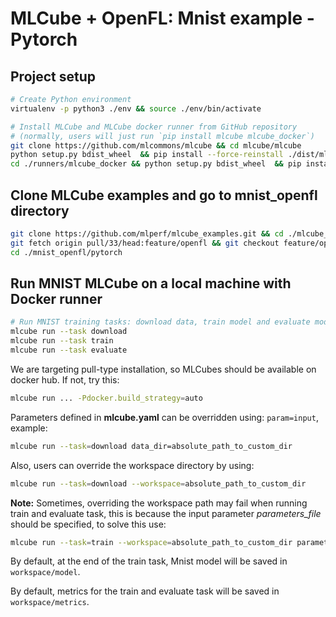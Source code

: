 # MLCube + OpenFL: Mnist example - Pytorch

## Project setup

```bash
# Create Python environment 
virtualenv -p python3 ./env && source ./env/bin/activate

# Install MLCube and MLCube docker runner from GitHub repository
# (normally, users will just run `pip install mlcube mlcube_docker`)
git clone https://github.com/mlcommons/mlcube && cd mlcube/mlcube
python setup.py bdist_wheel  && pip install --force-reinstall ./dist/mlcube-* && cd ..
cd ./runners/mlcube_docker && python setup.py bdist_wheel  && pip install --force-reinstall --no-deps ./dist/mlcube_docker-* && cd ../../..
```

## Clone MLCube examples and go to mnist_openfl directory

```bash
git clone https://github.com/mlperf/mlcube_examples.git && cd ./mlcube_examples
git fetch origin pull/33/head:feature/openfl && git checkout feature/openfl
cd ./mnist_openfl/pytorch
```

## Run MNIST MLCube on a local machine with Docker runner

```bash
# Run MNIST training tasks: download data, train model and evaluate model
mlcube run --task download
mlcube run --task train
mlcube run --task evaluate
```

We are targeting pull-type installation, so MLCubes should be available on docker hub. If not, try this:

```bash
mlcube run ... -Pdocker.build_strategy=auto
```

Parameters defined in **mlcube.yaml** can be overridden using: `param=input`, example:

```bash
mlcube run --task=download data_dir=absolute_path_to_custom_dir
```

Also, users can override the workspace directory by using:

```bash
mlcube run --task=download --workspace=absolute_path_to_custom_dir
```

**Note:** Sometimes, overriding the workspace path may fail when running train and evaluate task, this is because the input parameter *parameters_file* should be specified, to solve this use:

```bash
mlcube run --task=train --workspace=absolute_path_to_custom_dir parameters_file=$(pwd)/workspace/parameters/default.parameters.yaml
```

By default, at the end of the train task, Mnist model will be saved in `workspace/model`.

By default, metrics for the train and evaluate task will be saved in `workspace/metrics`.
